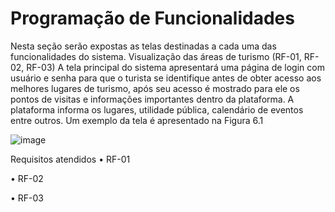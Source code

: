 # Programação de Funcionalidades

Nesta seção serão expostas as telas destinadas a cada uma das funcionalidades do sistema.
Visualização das áreas de turismo (RF-01, RF-02, RF-03)
A tela principal do sistema apresentará uma página de login com usuário e senha para que o turista se identifique antes de obter acesso aos melhores lugares de turismo, após seu acesso é mostrado para ele os pontos de visitas e informações importantes dentro da plataforma. A plataforma informa os lugares, utilidade pública, calendário de eventos entre outros. Um exemplo da tela é apresentado na Figura 6.1

![image](https://user-images.githubusercontent.com/102244252/229382136-ae43f4de-821c-49de-baa4-cfaa860645bb.png)

Requisitos atendidos
•	RF-01

•	RF-02

•	RF-03
